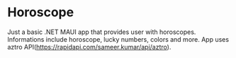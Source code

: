 # Horoscope

Just a basic .NET MAUI app that provides user with horoscopes.
Informations include horoscope, lucky numbers, colors and more.
App uses aztro API(https://rapidapi.com/sameer.kumar/api/aztro).
